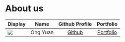 # About us

Display |   Name   |            Github Profile             | Portfolio 
--------|:--------:|:-------------------------------------:|:---------:
![](https://avatars.githubusercontent.com/u/110977584?s=400&u=a3600b45fd541691790f1f2b3326346cb88b684a&v=4) | Ong Yuan | [Github](https://github.com/yuanners) | [Portfolio](https://github.com/yuanners/tp/blob/5b6ddc6547dd798a08697ac3de79693ae9eb7303/docs/team/yuanners.md)

